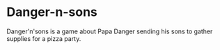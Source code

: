 # Danger-n-sons

Danger'n'sons is a game about Papa Danger sending his sons to gather supplies for a pizza party.
